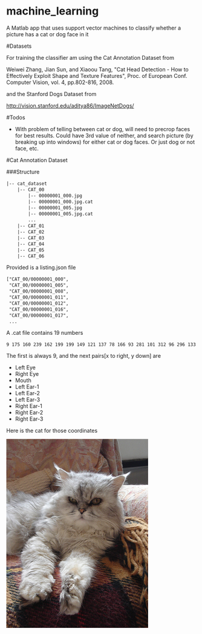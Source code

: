 # machine_learning
A Matlab app that uses support vector machines to classify whether a picture has a cat or dog face in it


#Datasets

For training the classifier am using the Cat Annotation Dataset from 

Weiwei Zhang, Jian Sun, and Xiaoou Tang, "Cat Head Detection - How to Effectively Exploit Shape and Texture Features", Proc. of European Conf. Computer Vision, vol. 4, pp.802-816, 2008.

and the Stanford Dogs Dataset from 

http://vision.stanford.edu/aditya86/ImageNetDogs/

#Todos

- With problem of telling between cat or dog, will need to precrop faces for best results. Could have 3rd value of neither, and search picture (by breaking up into windows) for either cat or dog faces. Or just dog or not face, etc.



#Cat Annotation Dataset

###Structure

    |-- cat_dataset
        |-- CAT_00
            |-- 00000001_000.jpg
            |-- 00000001_000.jpg.cat
            |-- 00000001_005.jpg
            |-- 00000001_005.jpg.cat
            ...
        |-- CAT_01
        |-- CAT_02
        |-- CAT_03
        |-- CAT_04
        |-- CAT_05
        |-- CAT_06

Provided is a listing.json file 

    ["CAT_00/00000001_000",
     "CAT_00/00000001_005",
     "CAT_00/00000001_008",
     "CAT_00/00000001_011",
     "CAT_00/00000001_012",
     "CAT_00/00000001_016",
     "CAT_00/00000001_017",
     ...

A .cat file contains 19 numbers

    9 175 160 239 162 199 199 149 121 137 78 166 93 281 101 312 96 296 133 

The first is always 9, and the next pairs[x to right, y down] are 

- Left Eye
- Right Eye
- Mouth
- Left Ear-1
- Left Ear-2
- Left Ear-3
- Right Ear-1
- Right Ear-2
- Right Ear-3

Here is the cat for those coordinates


![](readme_cat.jpg)

